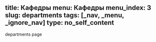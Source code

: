 title: Кафедры
menu: Кафедры
menu_index: 3
slug: departments
tags: [_nav, _menu, _ignore_nav]
type: no_self_content
---

departments page
